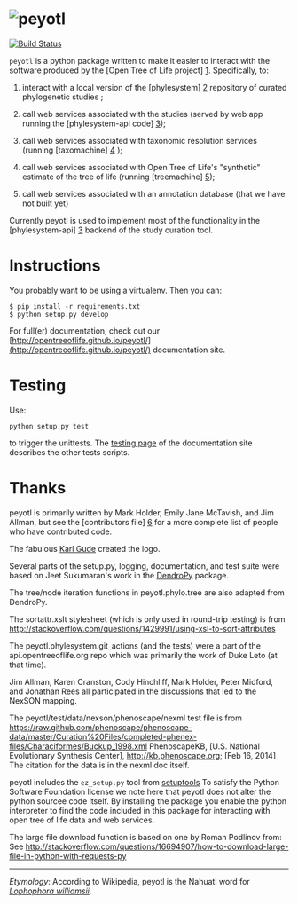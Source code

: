 # ![peyotl](https://raw.githubusercontent.com/OpenTreeOfLife/peyotl/master/doc/peyotl-logo.png)
[![Build Status](https://secure.travis-ci.org/OpenTreeOfLife/peyotl.png)](http://travis-ci.org/OpenTreeOfLife/peyotl)

<code>peyotl</code> is a python package written to make it easier to
interact with the software produced by the [Open Tree of Life project] [1].
Specifically, to:

1. interact with a local version of the [phylesystem] [2] repository of 
    curated phylogenetic studies ;

2. call web services associated with the studies (served by web app 
    running the [phylesystem-api code] [3]);

3. call web services associated with taxonomic resolution services
    (running [taxomachine] [4] );

4. call web services associated with Open Tree of Life's "synthetic" estimate
    of the tree of life (running [treemachine] [5]);

5. call web services associated with an annotation database (that
     we have not built yet)

Currently peyotl is used to implement most of the functionality in the 
[phylesystem-api] [3] backend of the study curation tool.

# Instructions
You probably want to be using a virtualenv. Then you can:

    $ pip install -r requirements.txt
    $ python setup.py develop

For full(er) documentation, check out our [http://opentreeoflife.github.io/peyotl/](http://opentreeoflife.github.io/peyotl/) documentation site.

# Testing

Use:

    python setup.py test

to trigger the unittests. The [testing page](http://opentreeoflife.github.io/peyotl/testing/) of
the documentation site
describes the other tests scripts.


# Thanks

peyotl is primarily written by Mark Holder, Emily Jane McTavish, and Jim Allman, 
but see the [contributors file] [6] for a more complete list
of people who have contributed code.

The fabulous <a href="http://karlgude.com/about/">Karl Gude</a> created the logo.

Several parts of the setup.py, logging, documentation, and test suite were 
based on Jeet Sukumaran's work in the [DendroPy](http://pythonhosted.org/DendroPy/) package.

The tree/node iteration functions in peyotl.phylo.tree are also adapted from DendroPy.

The sortattr.xslt stylesheet (which is only used in round-trip testing) is from 
   http://stackoverflow.com/questions/1429991/using-xsl-to-sort-attributes

The peyotl.phylesystem.git_actions (and the tests) were a part of the api.opentreeoflife.org
    repo which was primarily the work of Duke Leto (at that time).

Jim Allman, Karen Cranston, Cody Hinchliff, Mark Holder, Peter Midford, and Jonathan Rees
all participated in the discussions that led to the NexSON mapping.

The peyotl/test/data/nexson/phenoscape/nexml test file is from
    https://raw.github.com/phenoscape/phenoscape-data/master/Curation%20Files/completed-phenex-files/Characiformes/Buckup_1998.xml
    PhenoscapeKB, [U.S. National Evolutionary Synthesis Center], http://kb.phenoscape.org; [Feb 16, 2014]
    The citation for the data is in the nexml doc itself.

peyotl includes the `ez_setup.py` tool from [setuptools](https://pypi.python.org/pypi/setuptools)
    To satisfy the Python Software Foundation license we note here that peyotl does not 
    alter the python sourcee code itself. By installing the package you enable the python
    interpreter to find the code included in this package for interacting with open tree of life
    data and web services.

The large file download function is based on one by Roman Podlinov from:
   See http://stackoverflow.com/questions/16694907/how-to-download-large-file-in-python-with-requests-py
    

****************

*Etymology*: According to Wikipedia, peyotl is the Nahuatl word for [*Lophophora williamsii*](http://en.wikipedia.org/wiki/Lophophora_williamsii).

[1]: http://blog.opentreeoflife.org/
[2]: https://github.com/OpenTreeOfLife/phylesystem
[3]: https://github.com/OpenTreeOfLife/phylesystem-api
[4]: https://github.com/OpenTreeOfLife/taxomachine
[5]: https://github.com/OpenTreeOfLife/treemachine
[6]: https://raw.githubusercontent.com/OpenTreeOfLife/peyotl/master/CONTRIBUTORS.txt

